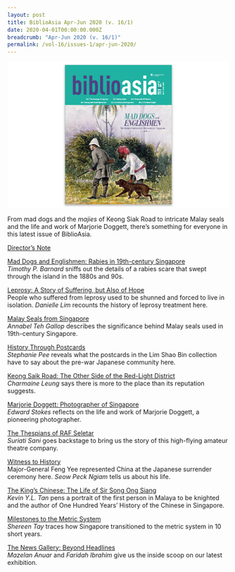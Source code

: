 ```yaml
---
layout: post
title: BiblioAsia Apr-Jun 2020 (v. 16/1)
date: 2020-04-01T00:00:00.000Z
breadcrumb: "Apr-Jun 2020 (v. 16/1)"
permalink: /vol-16/issues-1/apr-jun-2020/
---
```


<img src="/images/Vol-16-issue-1/Vol16_Iss1_copy.jpg">

From mad dogs and the *majies* of Keong Siak Road to intricate Malay seals and the life and work of Marjorie Doggett, there’s something for everyone in this latest issue of BiblioAsia. 


[Director’s Note](/article-archives/features/Directors-Note)

[Mad Dogs and Englishmen: Rabies in 19th-century Singapore](/article-archives/features/_posts/2020-05-19-mad-dogs)<br>*Timothy P. Barnard* sniffs out the details of a rabies scare that swept through the island in the 1880s and 90s.

[Leprosy: A Story of Suffering, but Also of Hope](/article-archives/features/_posts/2020-04-01-Leprosy)<br>People who suffered from leprosy used to be shunned and forced to live in isolation. *Danielle Lim* recounts the history of leprosy treatment here.

[Malay Seals from Singapore](/article-archives/features/_posts/2020-05-19-Malay-Seals)<br>*Annabel Teh Gallop* describes the significance behind Malay seals used in 19th-century Singapore.

[History Through Postcards](/article-archives/features/_posts/2020-04-24-History-Through-Postcardss)<br>*Stephanie Pee* reveals what the postcards in the Lim Shao Bin collection have to say about the pre-war Japanese community here.

[Keong Saik Road: The Other Side of the Red-Light District](/article-archives/features/_posts/2020-04-01-Keong-Saik)<br>*Charmaine Leung* says there is more to the place than its reputation suggests.

[Marjorie Doggett: Photographer of Singapore](/article-archives/features/_posts/2020-04-01-Doggett)<br>*Edward Stokes* reflects on the life and work of Marjorie Doggett, a pioneering photographer.

[The Thespians of RAF Seletar](/article-archives/features/_posts/2020-04-01-Thespians)<br>*Suriati Sani* goes backstage to bring us the story of this high-flying amateur theatre company.

[Witness to History](/article-archives/features/_posts/2020-04-01-witness-to-history)<br>Major-General Feng Yee represented China at the Japanese surrender ceremony here. *Seow Peck Ngiam* tells us about his life.

[The King’s Chinese: The Life of Sir Song Ong Siang](/article-archives/features/_posts/2020-04-01-King)<br>*Kevin Y.L. Tan* pens a portrait of the first person in Malaya to be knighted and the author of One Hundred Years’ History of the Chinese in Singapore.

[Milestones to the Metric System](/article-archives/features/_posts/2020-04-01-Metric)<br>*Shereen Tay* traces how Singapore transitioned to the metric system in 10 short years.

[The News Gallery: Beyond Headlines](/article-archives/features/_posts/2020-05-13-The-News-Gallery)<br>*Mazelan Anuar* and *Faridah Ibrahim* give us the inside scoop on our latest exhibition. 
